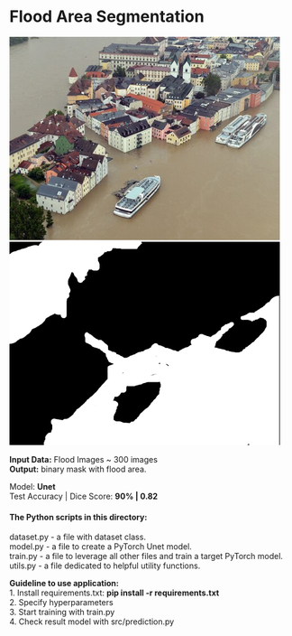 # Flood Area Segmentation
<img src="https://github.com/mikkiRT/Computer_Vision/blob/main/Unet/42.jpg?raw=true" width="480">
<img src="https://github.com/mikkiRT/Computer_Vision/blob/main/Unet/42_mask.png?raw=true" width="480">

**Input Data:** Flood Images ~ 300 images
<br />**Output:** binary mask with flood area.

Model: **Unet**
<br />Test Accuracy | Dice Score: **90% | 0.82**

#### The Python scripts in this directory:
dataset.py - a file with dataset class.
<br />model.py - a file to create a PyTorch Unet model.
<br />train.py - a file to leverage all other files and train a target PyTorch model.
<br />utils.py - a file dedicated to helpful utility functions.

**Guideline to use application:**
<br />1. Install requirements.txt: **pip install -r requirements.txt**
<br />2. Specify hyperparameters
<br />3. Start training with train.py
<br />4. Check result model with src/prediction.py
